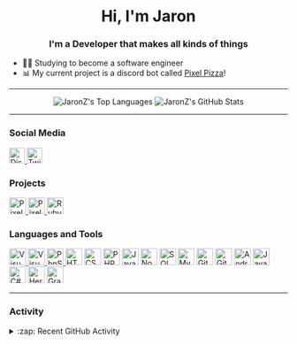 <h1 align="center">Hi, I'm Jaron</h1>
<h3 align="center">I'm a Developer that makes all kinds of things</h3>

- 👨‍🎓 Studying to become a software engineer
- 📊 My current project is a discord bot called <a href="https://github.com/JAndTTechnic/PixelPizza-js2">Pixel Pizza</a>!

<hr>

<p align="center">
  <picture>
    <source
      srcset="https://github-readme-stats.vercel.app/api/top-langs/?username=JaronZ&hide=java&theme=dracula"
      media="(prefers-color-scheme: dark)"
    />
    <source
      srcset="https://github-readme-stats.vercel.app/api/top-langs/?username=JaronZ&hide=java"
      media="(prefers-color-scheme: light), (prefers-color-scheme: no-preference)"
    />
    <img src="https://github-readme-stats.vercel.app/api/top-langs/?username=JaronZ&hide=java" alt="JaronZ's Top Languages" />
  </picture>
  <picture>
    <source
      srcset="https://github-readme-stats.vercel.app/api?username=JaronZ&show_icons=true&theme=dracula"
      media="(prefers-color-scheme: dark)"
    />
    <source
      srcset="https://github-readme-stats.vercel.app/api?username=JaronZ&show_icons=true"
      media="(prefers-color-scheme: light), (prefers-color-scheme: no-preference)"
    />
    <img src="https://github-readme-stats.vercel.app/api?username=JaronZ&show_icons=true" alt="JaronZ's GitHub Stats" />
  </picture>
</p>

<hr>

<h3 align="left">Social Media</h3>
<p align="left">
  <a href="https://discord.com/invite/MzbsFPe">
    <img title="Discord Server" alt="Discord Server" width="28px" src="https://cdn.jsdelivr.net/npm/simple-icons@3.12.1/icons/discord.svg">
  </a>
  <a href="https://www.twitch.tv/jaronlinez">
    <img title="Twitch" alt="Twitch" width="28px" src="https://cdn.jsdelivr.net/npm/simple-icons@3.12.1/icons/twitch.svg">
  </a>
</p>

<h3 align="left">Projects</h3>
<p align="left">
  <a href="https://github.com/JAndTTechnic/PixelPizza-js2">
    <img title="Pixel Pizza 2" alt="Pixel Pizza 2 Project" width="30px" src="https://user-images.githubusercontent.com/60853956/114001630-65f68500-985c-11eb-9157-4aabbe0b326a.png">
  </a>
  <a href="https://github.com/JAndTTechnic/PixelPizza-js2/tree/canary">
    <img title="Pixel Pizza 2 Canary" alt="Pixel Pizza 2 Canary Project" width="30px" src="https://user-images.githubusercontent.com/60853956/114001852-9dfdc800-985c-11eb-8112-8020bbfa36da.png">
  </a>
  <a href="https://github.com/jaronetje/ruby-fun">
    <img title="Ruby Fun" alt="Ruby Fun Minecraft Mod" width="30px" src="https://user-images.githubusercontent.com/60853956/98449256-56023a00-2132-11eb-9945-04c18516f21b.png">
  </a>
</p>

<h3 align="left">Languages and Tools</h3>
<p align="left">
  <!-- IDEs -->
  <a href="https://code.visualstudio.com/">
    <img title="Visual Studio Code" alt="Visual Studio Code" width="30px" src="https://cdn.jsdelivr.net/gh/devicons/devicon/icons/vscode/vscode-original.svg">
  </a>
  <a href="https://visualstudio.microsoft.com/vs/">
    <img title="Visual Studio 2022" alt="Visual Studio" width="30px" src="https://cdn.jsdelivr.net/gh/devicons/devicon/icons/visualstudio/visualstudio-plain.svg">
  </a>
  <a href="https://www.jetbrains.com/phpstorm/">
    <img title="PhpStorm" alt="PhpStorm" width="30px" src="https://cdn.jsdelivr.net/gh/devicons/devicon/icons/phpstorm/phpstorm-original.svg">
  </a>
  
<img title="HTML" alt="HTML5" width="30px" src="https://cdn.jsdelivr.net/gh/devicons/devicon/icons/html5/html5-original.svg">
<img title="CSS" alt="CSS3" width="30px" src="https://cdn.jsdelivr.net/gh/devicons/devicon/icons/css3/css3-original.svg">
<img title="PHP" alt="PHP" width="30px" src="https://cdn.jsdelivr.net/gh/devicons/devicon/icons/php/php-original.svg">
<img title="JavaScript" alt="JavaScript" width="30px" src="https://cdn.jsdelivr.net/gh/devicons/devicon/icons/javascript/javascript-original.svg">
<img title="NodeJS" alt="Node.js" width="30px" src="https://cdn.jsdelivr.net/gh/devicons/devicon/icons/nodejs/nodejs-original.svg">

<img title="SQL Server" alt="SQL Server" width="30px" src="https://cdn.jsdelivr.net/gh/devicons/devicon/icons/microsoftsqlserver/microsoftsqlserver-plain.svg">
<img title="MySQL" alt="MySQL" width="30px" src="https://cdn.jsdelivr.net/gh/devicons/devicon/icons/mysql/mysql-original.svg">

<img title="Github" alt="Github" width="30px" src="https://cdn.jsdelivr.net/gh/devicons/devicon/icons/github/github-original.svg">
<img title="Git" alt="Git" width="30px" src="https://cdn.jsdelivr.net/gh/devicons/devicon/icons/git/git-original.svg">

<img title="Android" alt="Android" width="30px" src="https://cdn.jsdelivr.net/gh/devicons/devicon/icons/android/android-original.svg">

<img title="Java" alt="Java" width="30px" src="https://cdn.jsdelivr.net/gh/devicons/devicon/icons/java/java-original.svg">
<img title="C Sharp" alt="C#" width="30px" src="https://cdn.jsdelivr.net/gh/devicons/devicon/icons/csharp/csharp-original.svg">

<img title="Heroku" alt="Heroku" width="30px" src="https://cdn.jsdelivr.net/gh/devicons/devicon/icons/heroku/heroku-original.svg">

<img title="Gradle" alt="Gradle" width="30px" src="https://cdn.jsdelivr.net/gh/devicons/devicon/icons/gradle/gradle-plain.svg">
<p>

<hr>

<h3 align="left">Activity</h3>
<details>
  <summary>:zap: Recent GitHub Activity</summary>

<!--START_SECTION:activity-->
1. 🎉 Merged PR [#340](https://github.com/PixelPizza/OurTube/pull/340) in [PixelPizza/OurTube](https://github.com/PixelPizza/OurTube)
2. 🎉 Merged PR [#341](https://github.com/PixelPizza/OurTube/pull/341) in [PixelPizza/OurTube](https://github.com/PixelPizza/OurTube)
3. 🎉 Merged PR [#337](https://github.com/PixelPizza/OurTube/pull/337) in [PixelPizza/OurTube](https://github.com/PixelPizza/OurTube)
4. 💪 Opened PR [#339](https://github.com/PixelPizza/OurTube/pull/339) in [PixelPizza/OurTube](https://github.com/PixelPizza/OurTube)
5. 🎉 Merged PR [#331](https://github.com/PixelPizza/OurTube/pull/331) in [PixelPizza/OurTube](https://github.com/PixelPizza/OurTube)
<!--END_SECTION:activity-->

</details>
